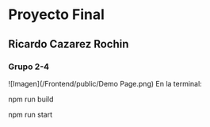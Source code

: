 <h1>Proyecto Final</h1>
<h2>Ricardo Cazarez Rochin </h2>
<h3>Grupo 2-4</h3>
![Imagen](/Frontend/public/Demo Page.png)
En la terminal:
<p>npm run build</p>
<p>npm run start 
</p>
